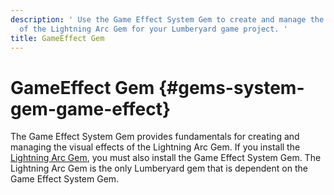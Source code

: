 ```yaml
---
description: ' Use the Game Effect System Gem to create and manage the visual effects
  of the Lightning Arc Gem for your Lumberyard game project. '
title: GameEffect Gem
---
```

# GameEffect Gem {#gems-system-gem-game-effect}

The Game Effect System Gem provides fundamentals for creating and managing the visual effects of the Lightning Arc Gem\. If you install the [Lightning Arc Gem](/docs/userguide/gems/builtin/lightning-arc.md), you must also install the Game Effect System Gem\. The Lightning Arc Gem is the only Lumberyard gem that is dependent on the Game Effect System Gem\.

